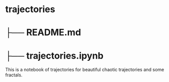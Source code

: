 # trajectories
# ├── README.md
# ├── trajectories.ipynb

This is a notebook of trajectories for beautiful chaotic trajectories and some fractals.